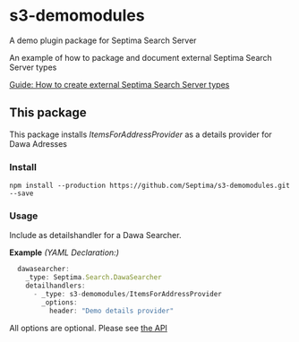 # s3-demomodules
A demo plugin package for Septima Search Server  

An example of how to package and document external Septima Search Server types

[Guide: How to create external Septima Search Server types](guide.md)

## This package  

This package installs _ItemsForAddressProvider_ as a details provider for Dawa Adresses

### Install

`npm install --production https://github.com/Septima/s3-demomodules.git --save`

### Usage

Include as detailshandler for a Dawa Searcher.  

**Example** *(YAML Declaration:)*  
```js
  dawasearcher:
    _type: Septima.Search.DawaSearcher
    detailhandlers:
      - _type: s3-demomodules/ItemsForAddressProvider
        _options:
          header: "Demo details provider"
```  

All options are optional. Please see [the API](api.md) 